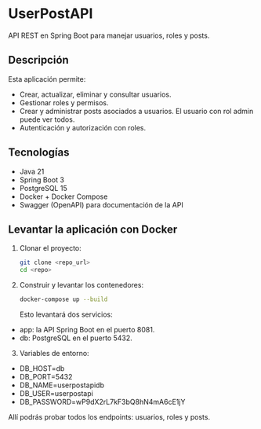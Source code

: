 # UserPostAPI

API REST en Spring Boot para manejar usuarios, roles y posts.

## Descripción

Esta aplicación permite:
- Crear, actualizar, eliminar y consultar usuarios.
- Gestionar roles y permisos.
- Crear y administrar posts asociados a usuarios. El usuario con rol admin puede ver todos.
- Autenticación y autorización con roles.

## Tecnologías

- Java 21
- Spring Boot 3
- PostgreSQL 15
- Docker + Docker Compose
- Swagger (OpenAPI) para documentación de la API

## Levantar la aplicación con Docker

1. Clonar el proyecto:
   ```bash
   git clone <repo_url>
   cd <repo>
   ```
2. Construir y levantar los contenedores:
    ```bash
   docker-compose up --build
   ```
   Esto levantará dos servicios:
 * app: la API Spring Boot en el puerto 8081.
 * db: PostgreSQL en el puerto 5432.

3. Variables de entorno:
- DB_HOST=db
- DB_PORT=5432
- DB_NAME=userpostapidb
- DB_USER=userpostapi
- DB_PASSWORD=wP9dX2rL7kF3bQ8hN4mA6cE1jY

Allí podrás probar todos los endpoints: usuarios, roles y posts.

